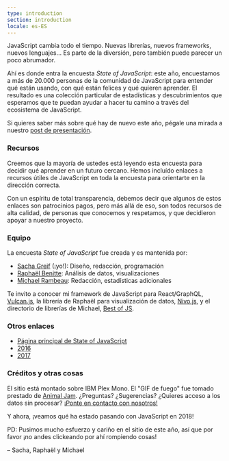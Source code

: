 ```yaml
---
type: introduction
section: introduction
locale: es-ES
---
```

 
<span class="first-line"><span class="first-letter">JavaScript</span> cambia todo el tiempo.</span> Nuevas librerías, nuevos frameworks, nuevos lenguajes… Es parte de la diversión, pero también puede parecer un poco abrumador.

Ahí es donde entra la encuesta _State of JavaScript_: este año, encuestamos a más de 20.000 personas de la comunidad de JavaScript para entender qué están usando, con qué están felices y qué quieren aprender. El resultado es una colección particular de estadísticas y descubrimientos que esperamos que te puedan ayudar a hacer tu camino a través del ecosistema de JavaScript.

Si quieres saber más sobre qué hay de nuevo este año, pégale una mirada a nuestro [post de presentación](https://medium.freecodecamp.org/the-state-of-javascript-2018-8322bcc51bd8).

### Recursos

Creemos que la mayoría de ustedes está leyendo esta encuesta para decidir qué aprender en un futuro cercano. Hemos incluído enlaces a recursos útiles de JavaScript en toda la encuesta para orientarte en la dirección correcta.

Con un espíritu de total transparencia, debemos decir que algunos de estos enlaces son patrocinios pagos, pero más allá de eso, son todos recursos de alta calidad, de personas que conocemos y respetamos, y que decidieron apoyar a nuestro proyecto.

### Equipo

La encuesta _State of JavaScript_ fue creada y es mantenida por:

- [Sacha Greif](https://twitter.com/sachagreif) (¡yo!): Diseño, redacción, programación
- [Raphaël Benitte](https://twitter.com/benitteraphael): Análisis de datos, visualizaciones
- [Michael Rambeau](https://twitter.com/michaelrambeau): Redacción, estadísticas adicionales

Te invito a conocer mi framework de JavaScript para React/GraphQL, [Vulcan.js](http://vulcanjs.org), la librería de Raphaël para visualización de datos, [Nivo.js](https://nivo.rocks), y el directorio de librerías de Michael, [Best of JS](https://bestofjs.org).

### Otros enlaces

- [Página principal de State of JavaScript](https://stateofjs.com)
- [2016](https://2016.stateofjs.com/)
- [2017](https://2017.stateofjs.com/)

### Créditos y otras cosas

El sitio está montado sobre IBM Plex Mono. El "GIF de fuego" fue tomado prestado de [Animal Jam](https://animal-jam-roleplay.wikia.com/wiki/File:Pixel-fire-gif-1.gif). ¿Preguntas? ¿Sugerencias? ¿Quieres acceso a los datos sin procesar? [¡Ponte en contacto con nosotros!](mailto:hello@stateofjs.com)

Y ahora, ¡veamos qué ha estado pasando con JavaScript en 2018!

PD: Pusimos mucho esfuerzo y cariño en el sitio de este año, así que por favor ¡no andes clickeando por ahí rompiendo cosas!

<span class="conclusion__byline">– Sacha, Raphaël y Michael</span>